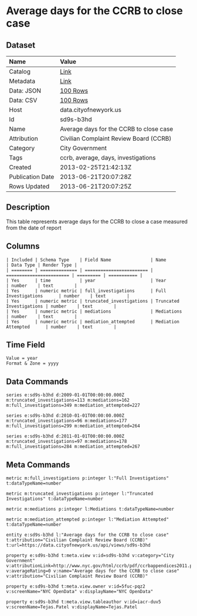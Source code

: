 # Average days for the CCRB to close case

## Dataset

| Name | Value |
| :--- | :---- |
| Catalog | [Link](https://catalog.data.gov/dataset/average-days-for-the-ccrb-to-close-case-9f584) |
| Metadata | [Link](https://data.cityofnewyork.us/api/views/sd9s-b3hd) |
| Data: JSON | [100 Rows](https://data.cityofnewyork.us/api/views/sd9s-b3hd/rows.json?max_rows=100) |
| Data: CSV | [100 Rows](https://data.cityofnewyork.us/api/views/sd9s-b3hd/rows.csv?max_rows=100) |
| Host | data.cityofnewyork.us |
| Id | sd9s-b3hd |
| Name | Average days for the CCRB to close case |
| Attribution | Civilian Complaint Review Board (CCRB) |
| Category | City Government |
| Tags | ccrb, average, days, investigations |
| Created | 2013-02-25T21:42:13Z |
| Publication Date | 2013-06-21T20:07:28Z |
| Rows Updated | 2013-06-21T20:07:25Z |

## Description

This table represents average days for the CCRB to close a case measured from the date of report

## Columns

```ls
| Included | Schema Type    | Field Name               | Name                     | Data Type | Render Type |
| ======== | ============== | ======================== | ======================== | ========= | =========== |
| Yes      | time           | year                     | Year                     | number    | text        |
| Yes      | numeric metric | full_investigations      | Full Investigations      | number    | text        |
| Yes      | numeric metric | truncated_investigations | Truncated Investigations | number    | text        |
| Yes      | numeric metric | mediations               | Mediations               | number    | text        |
| Yes      | numeric metric | mediation_attempted      | Mediation Attempted      | number    | text        |
```

## Time Field

```ls
Value = year
Format & Zone = yyyy
```

## Data Commands

```ls
series e:sd9s-b3hd d:2009-01-01T00:00:00.000Z m:truncated_investigations=113 m:mediations=162 m:full_investigations=349 m:mediation_attempted=227

series e:sd9s-b3hd d:2010-01-01T00:00:00.000Z m:truncated_investigations=96 m:mediations=177 m:full_investigations=299 m:mediation_attempted=264

series e:sd9s-b3hd d:2011-01-01T00:00:00.000Z m:truncated_investigations=97 m:mediations=178 m:full_investigations=284 m:mediation_attempted=267
```

## Meta Commands

```ls
metric m:full_investigations p:integer l:"Full Investigations" t:dataTypeName=number

metric m:truncated_investigations p:integer l:"Truncated Investigations" t:dataTypeName=number

metric m:mediations p:integer l:Mediations t:dataTypeName=number

metric m:mediation_attempted p:integer l:"Mediation Attempted" t:dataTypeName=number

entity e:sd9s-b3hd l:"Average days for the CCRB to close case" t:attribution="Civilian Complaint Review Board (CCRB)" t:url=https://data.cityofnewyork.us/api/views/sd9s-b3hd

property e:sd9s-b3hd t:meta.view v:id=sd9s-b3hd v:category="City Government" v:attributionLink=http://www.nyc.gov/html/ccrb/pdf/ccrbappendices2011.pdf v:averageRating=0 v:name="Average days for the CCRB to close case" v:attribution="Civilian Complaint Review Board (CCRB)"

property e:sd9s-b3hd t:meta.view.owner v:id=5fuc-pqz2 v:screenName="NYC OpenData" v:displayName="NYC OpenData"

property e:sd9s-b3hd t:meta.view.tableauthor v:id=iacr-duv5 v:screenName=Tejas.Patel v:displayName=Tejas.Patel
```